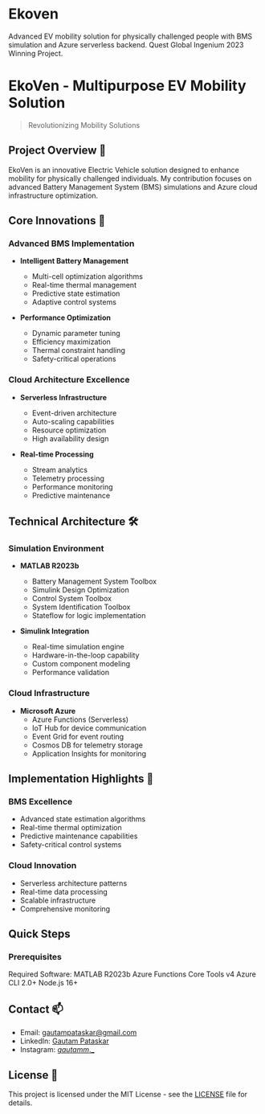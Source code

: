 # Ekoven
Advanced EV mobility solution for physically challenged people with BMS simulation and Azure serverless backend. Quest Global Ingenium 2023 Winning Project.


# EkoVen - Multipurpose EV Mobility Solution
> Revolutionizing Mobility Solutions

## Project Overview 🚀
EkoVen is an innovative Electric Vehicle solution designed to enhance mobility for physically challenged individuals. My contribution focuses on advanced Battery Management System (BMS) simulations and Azure cloud infrastructure optimization.

## Core Innovations 🌟

### Advanced BMS Implementation
- **Intelligent Battery Management**
  - Multi-cell optimization algorithms
  - Real-time thermal management
  - Predictive state estimation
  - Adaptive control systems

- **Performance Optimization**
  - Dynamic parameter tuning
  - Efficiency maximization
  - Thermal constraint handling
  - Safety-critical operations

### Cloud Architecture Excellence
- **Serverless Infrastructure**
  - Event-driven architecture
  - Auto-scaling capabilities
  - Resource optimization
  - High availability design

- **Real-time Processing**
  - Stream analytics
  - Telemetry processing
  - Performance monitoring
  - Predictive maintenance

## Technical Architecture 🛠️

### Simulation Environment
- **MATLAB R2023b**
  - Battery Management System Toolbox
  - Simulink Design Optimization
  - Control System Toolbox
  - System Identification Toolbox
  - Stateflow for logic implementation

- **Simulink Integration**
  - Real-time simulation engine
  - Hardware-in-the-loop capability
  - Custom component modeling
  - Performance validation

### Cloud Infrastructure
- **Microsoft Azure**
  - Azure Functions (Serverless)
  - IoT Hub for device communication
  - Event Grid for event routing
  - Cosmos DB for telemetry storage
  - Application Insights for monitoring

## Implementation Highlights 💫

### BMS Excellence
- Advanced state estimation algorithms
- Real-time thermal optimization
- Predictive maintenance capabilities
- Safety-critical control systems

### Cloud Innovation
- Serverless architecture patterns
- Real-time data processing
- Scalable infrastructure
- Comprehensive monitoring

## Quick Steps 

### Prerequisites
Required Software:
MATLAB R2023b
Azure Functions Core Tools v4
Azure CLI 2.0+
Node.js 16+

## Contact 📫
- Email: gautampataskar@gmail.com
- LinkedIn: [Gautam Pataskar](https://www.linkedin.com/in/gautampataskar/)
- Instagram: [_gautamm_._](https://www.instagram.com/_gautamm_._/)

## License 📄
This project is licensed under the MIT License - see the [LICENSE](LICENSE) file for details.
